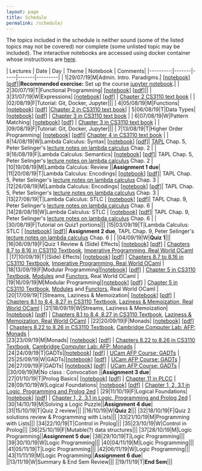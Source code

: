 ```yaml
---
layout: page
title: Schedule
permalink: /schedule/
---
```


The topics included in the schedule is neither sound (some of the listed topics
may not be covered) nor complete (some unlisted topic may be included). The
interactive notebooks are accessed using docker container whose instructions are
[here](https://github.com/kayceesrk/cs3100_f19#running-the-jupyter-notebooks).

| Lectures | Date  | Day | Theme | Notebook | Comments|
|---------:|-------|-----|-------|---------|
| 1|29/07/19|M|Admin. Intro. Paradigms.| [\[notebook\]](https://github.com/kayceesrk/cs3100_f19/blob/gh-pages/lectures/lec1/lec1.ipynb) [\[pdf\]]({{site.baseurl}}/lectures/lec1/lec1.pdf)|**Recommended exercise:** Set up the course [jupyter notebook](https://github.com/kayceesrk/cs3100_f19#running-the-jupyter-notebooks).|
| 2|30/07/19|T|Functional Programming| [\[notebook\]](https://github.com/kayceesrk/cs3100_f19/blob/gh-pages/lectures/lec2/lec2.ipynb) [\[pdf\]]({{site.baseurl}}/lectures/lec2/lec2.pdf)||
| 3|31/07/19|W|Expressions| [\[notebook\]](https://github.com/kayceesrk/cs3100_f19/blob/gh-pages/lectures/lec3/lec3.ipynb) [\[pdf\]]({{site.baseurl}}/lectures/lec3/lec3.pdf) | [Chapter 2 CS3110 text book](http://www.cs.cornell.edu/courses/cs3110/2019sp/textbook/basics/intro.html) |
|  |02/08/19|F|Tutorial: Git, Docker, Jupyter|||
| 4|05/08/19|M|Functions| [\[notebook\]](https://github.com/kayceesrk/cs3100_f19/blob/gh-pages/lectures/lec4/lec4.ipynb) [\[pdf\]]({{site.baseurl}}/lectures/lec4/lec4.pdf) |[Chapter 2 in CS3110 text book](http://www.cs.cornell.edu/courses/cs3110/2019sp/textbook/basics/intro.html)|
| 5|06/08/19|T|Data Types| [\[notebook\]](https://github.com/kayceesrk/cs3100_f19/blob/gh-pages/lectures/lec5/lec5.ipynb) [\[pdf\]]({{site.baseurl}}/lectures/lec5/lec5.pdf) | [Chapter 3 in CS3110 text book](http://www.cs.cornell.edu/courses/cs3110/2019sp/textbook/data/intro.html) |
| 6|07/08/19|W|Pattern Matching| [\[notebook\]](https://github.com/kayceesrk/cs3100_f19/blob/gh-pages/lectures/lec6/lec6.ipynb) [\[pdf\]]({{site.baseurl}}/lectures/lec6/lec6.pdf) | [Chapter 3 in CS3110 text book](http://www.cs.cornell.edu/courses/cs3110/2019sp/textbook/data/intro.html) |
|  |09/08/19|F|Tutorial: Git, Docker, Jupyter|||
| 7|13/08/19|T|Higher Order Programming| [\[notebook\]](https://github.com/kayceesrk/cs3100_f19/blob/gh-pages/lectures/lec7/lec7.ipynb) [\[pdf\]]({{site.baseurl}}/lectures/lec7/lec7.pdf)| [Chapter 4 in CS3110 text book](http://www.cs.cornell.edu/courses/cs3110/2019sp/textbook/hop/intro.html) |
| 8|14/08/19|W|Lambda Calculus: Syntax| [\[notebook\]](https://github.com/kayceesrk/cs3100_f19/blob/gh-pages/lectures/lec8/lec8.ipynb) [\[pdf\]]({{site.baseurl}}/lectures/lec8/lec8.pdf)| [TAPL](https://www.cis.upenn.edu/~bcpierce/tapl/) Chap. 5, Peter Selinger's [lecture notes on lambda calculus](https://arxiv.org/abs/0804.3434) Chap. 2 |
| 9|16/08/19|F|Lambda Calculus: Semantics| [\[notebook\]](https://github.com/kayceesrk/cs3100_f19/blob/gh-pages/lectures/lec9/lec9.ipynb) [\[pdf\]]({{site.baseurl}}/lectures/lec9/lec9.pdf)| TAPL Chap. 5, Peter Selinger's [lecture notes on lambda calculus](https://arxiv.org/abs/0804.3434) Chap. 2 |
|10|19/08/19|M|Lambda Calculus: Review ||**Assignment 1 due**|
|11|20/08/19|T|Lambda Calculus: Encodings| [\[notebook\]](https://github.com/kayceesrk/cs3100_f19/blob/gh-pages/lectures/lec10/lec10.ipynb) [\[pdf\]]({{site.baseurl}}/lectures/lec10/lec10.pdf)| TAPL Chap. 5, Peter Selinger's [lecture notes on lambda calculus](https://arxiv.org/abs/0804.3434) Chap. 3 |
|12|26/08/19|M|Lambda Calculus: Encodings| [\[notebook\]](https://github.com/kayceesrk/cs3100_f19/blob/gh-pages/lectures/lec10/lec10.ipynb) [\[pdf\]]({{site.baseurl}}/lectures/lec10/lec10.pdf)| TAPL Chap. 5, Peter Selinger's [lecture notes on lambda calculus](https://arxiv.org/abs/0804.3434) Chap. 3 |
|13|27/08/19|T|Lambda Calculus: STLC | [\[notebook\]](https://github.com/kayceesrk/cs3100_f19/blob/gh-pages/lectures/lec11/lec11.ipynb) [\[pdf\]]({{site.baseurl}}/lectures/lec11/lec11.pdf)| TAPL Chap. 9, Peter Selinger's [lecture notes on lambda calculus](https://arxiv.org/abs/0804.3434) Chap. 6 |
|14|28/08/19|W|Lambda Calculus: STLC | [\[notebook\]](https://github.com/kayceesrk/cs3100_f19/blob/gh-pages/lectures/lec11/lec11.ipynb) [\[pdf\]]({{site.baseurl}}/lectures/lec11/lec11.pdf)| TAPL Chap. 9, Peter Selinger's [lecture notes on lambda calculus](https://arxiv.org/abs/0804.3434) Chap. 6 |
|  |30/08/19|F|Tutorial on Quiz1 portions|||
|15|03/09/19|T|Lambda Calculus: STLC | [\[notebook\]](https://github.com/kayceesrk/cs3100_f19/blob/gh-pages/lectures/lec11/lec11.ipynb) [\[pdf\]]({{site.baseurl}}/lectures/lec11/lec11.pdf)| **Assignment 2 due**, TAPL Chap. 9, Peter Selinger's [lecture notes on lambda calculus](https://arxiv.org/abs/0804.3434) Chap. 6 |
|  |04/09/19|W|**Quiz 1**|||
|16|06/09/19|F|Quiz 1 Review & (Side) Effects| [\[notebook\]](https://github.com/kayceesrk/cs3100_f19/blob/gh-pages/lectures/lec12/lec12.ipynb) [\[pdf\]]({{site.baseurl}}/lectures/lec12/lec12.pdf) | [Chapters 8.7 to 8.16 in CS3110 Textbook](http://www.cs.cornell.edu/courses/cs3110/2019sp/textbook/ads/mutability.html), [Imperative Programming, Real World OCaml](https://dev.realworldocaml.org/imperative-programming.html) |
|17|10/09/19|T|(Side) Effects| [\[notebook\]](https://github.com/kayceesrk/cs3100_f19/blob/gh-pages/lectures/lec12/lec12.ipynb) [\[pdf\]]({{site.baseurl}}/lectures/lec12/lec12.pdf) | [Chapters 8.7 to 8.16 in CS3110 Textbook](http://www.cs.cornell.edu/courses/cs3110/2019sp/textbook/ads/mutability.html), [Imperative Programming, Real World OCaml](https://dev.realworldocaml.org/imperative-programming.html) |
|18|13/09/19|F|Modular Programming|[\[notebook\]](https://github.com/kayceesrk/cs3100_f19/blob/gh-pages/lectures/lec13/lec13.ipynb) [\[pdf\]]({{site.baseurl}}/lectures/lec13/lec13.pdf) | [Chapter 5 in CS3110 Textbook](https://www.cs.cornell.edu/courses/cs3110/2019sp/textbook/modules/intro.html), [Modules](https://dev.realworldocaml.org/files-modules-and-programs.html) and [Functors](https://dev.realworldocaml.org/functors.html), Real World OCaml |
|19|16/09/19|M|Modular Programming|[\[notebook\]](https://github.com/kayceesrk/cs3100_f19/blob/gh-pages/lectures/lec13/lec13.ipynb) [\[pdf\]]({{site.baseurl}}/lectures/lec13/lec13.pdf) | [Chapter 5 in CS3110 Textbook](https://www.cs.cornell.edu/courses/cs3110/2019sp/textbook/modules/intro.html), [Modules](https://dev.realworldocaml.org/files-modules-and-programs.html) and [Functors](https://dev.realworldocaml.org/functors.html), Real World OCaml |
|20|17/09/19|T|Streams, Laziness & Memoization| [\[notebook\]](https://github.com/kayceesrk/cs3100_f19/blob/gh-pages/lectures/lec14/lec14.ipynb) [\[pdf\]]({{site.baseurl}}/lectures/lec14/lec14.pdf) | [Chapters 8.1 to 8.4, 8.27 in CS3110 Textbook](https://www.cs.cornell.edu/courses/cs3110/2019sp/textbook/ads/infinite.html), [Laziness & Memoization, Real World OCaml](https://dev.realworldocaml.org/imperative-programming.html#scrollNav-5) |
|21|18/09/19|W|Streams, Laziness & Memoization| [\[notebook\]](https://github.com/kayceesrk/cs3100_f19/blob/gh-pages/lectures/lec14/lec14.ipynb) [\[pdf\]]({{site.baseurl}}/lectures/lec14/lec14.pdf) | [Chapters 8.1 to 8.4, 8.27 in CS3110 Textbook](https://www.cs.cornell.edu/courses/cs3110/2019sp/textbook/ads/infinite.html), [Laziness & Memoization, Real World OCaml](https://dev.realworldocaml.org/imperative-programming.html#scrollNav-5) |
|22|20/09/19|F|Monads| [\[notebook\]](https://github.com/kayceesrk/cs3100_f19/blob/gh-pages/lectures/lec15/lec15.ipynb) [\[pdf\]]({{site.baseurl}}/lectures/lec15/lec15.pdf) | [Chapters 8.22 to 8.26  in CS3110 Textbook](https://www.cs.cornell.edu/courses/cs3110/2019sp/textbook/ads/monads.html), [Cambridge Computer Lab: AFP: Monads](https://www.cl.cam.ac.uk/teaching/1516/L28/monads-etc.pdf) |  
|23|23/09/19|M|Monads| [\[notebook\]](https://github.com/kayceesrk/cs3100_f19/blob/gh-pages/lectures/lec15/lec15.ipynb) [\[pdf\]]({{site.baseurl}}/lectures/lec15/lec15.pdf) | [Chapters 8.22 to 8.26  in CS3110 Textbook](https://www.cs.cornell.edu/courses/cs3110/2019sp/textbook/ads/monads.html), [Cambridge Computer Lab: AFP: Monads](https://www.cl.cam.ac.uk/teaching/1516/L28/monads-etc.pdf) |  
|24|24/09/19|T|GADTs|[\[notebook\]](https://github.com/kayceesrk/cs3100_f19/blob/gh-pages/lectures/lec16/lec16.ipynb) [\[pdf\]]({{site.baseurl}}/lectures/lec16/lec16.pdf) | [UCam AFP Course: GADTs](https://www.cl.cam.ac.uk/teaching/1415/L28/gadts.pdf) |
|25|25/09/19|W|GADTs|[\[notebook\]](https://github.com/kayceesrk/cs3100_f19/blob/gh-pages/lectures/lec16/lec16.ipynb) [\[pdf\]]({{site.baseurl}}/lectures/lec16/lec16.pdf) | [UCam AFP Course: GADTs](https://www.cl.cam.ac.uk/teaching/1415/L28/gadts.pdf) |
|26|27/09/19|F|GADTs| [\[notebook\]](https://github.com/kayceesrk/cs3100_f19/blob/gh-pages/lectures/lec16/lec16.ipynb) [\[pdf\]]({{site.baseurl}}/lectures/lec16/lec16.pdf) | [UCam AFP Course: GADTs](https://www.cl.cam.ac.uk/teaching/1415/L28/gadts.pdf) |
||30/09/19|M|No class : Convocation ||**Assignment 3 due**|
|27|01/10/19|T|Prolog Basics| [\[notebook\]](https://github.com/kayceesrk/cs3100_f19/blob/gh-pages/lectures/lec17/lec17.ipynb) [\[pdf\]]({{site.baseurl}}/lectures/lec17/lec17.pdf) | [Chapter 11 in PLCC](https://www.amazon.in/Programming-Languages-Concepts-Constructs-2e/dp/8177584227) |
|28|09/10/19|W|Logical Foundations| [\[notebook\]](https://github.com/kayceesrk/cs3100_f19/blob/gh-pages/lectures/lec18/lec18.ipynb) [\[pdf\]]({{site.baseurl}}/lectures/lec18/lec18.pdf) | [Chapter 1, 2, 3.1 in Logic, Programming and Prolog 2ed](https://www.ida.liu.se/~ulfni53/lpp/) |
|29|11/10/19|F|Logical Foundations| [\[notebook\]](https://github.com/kayceesrk/cs3100_f19/blob/gh-pages/lectures/lec18/lec18.ipynb) [\[pdf\]]({{site.baseurl}}/lectures/lec18/lec18.pdf) | [Chapter 1, 2, 3.1 in Logic, Programming and Prolog 2ed](https://www.ida.liu.se/~ulfni53/lpp/) |
|30|14/10/19|M|Solving a Logic Puzzle||**Assignment 4 due**|
|31|15/10/19|T|Quiz 2 review|||
||16/10/19|W|**Quiz 2**|||
|32|18/10/19|F|Quiz 2 solutions review & Programming with Lists|||
|33|21/10/19|M|Programming with Lists|||
|34|22/10/19|T|Control in Prolog|||
|35|23/10/19|W|Control in Prolog|||
|36|25/10/19|F|Mutable(?) data structures|||
|37|28/10/19|M|Logic Programming||**Assignment 5 due**|
|38|29/10/19|T|Logic Programming|||
|39|30/10/19|W|Logic Programming|||
|40|04/11/19|M|Logic Programming|||
|41|05/11/19|T|Logic Programming|||
|42|06/11/19|W|Logic Programming|||
|43|11/11/19|M|Logic Programming||**Assignment 6 due**|
||13/11/19|W|Summary & End Sem Review|||
||19/11/19|T|**End Sem**|||

